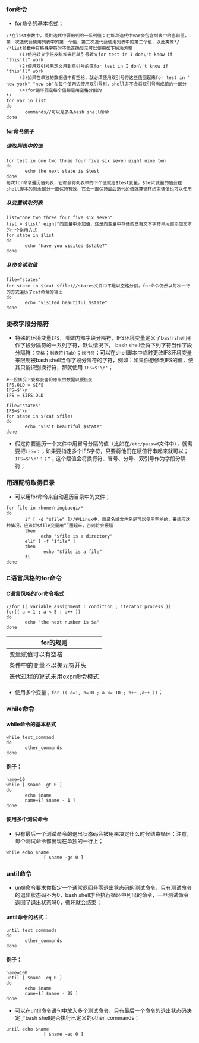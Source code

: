 ### for命令
+ for命令的基本格式；
```
/*在list参数中，提供迭代中要用到的一系列值；在每次迭代中var会包含列表中的当前值，第一次迭代会使用列表中的第一个值，第二次迭代会使用列表中的第二个值，以此类推*/
/*list参数中有特殊字符时不能正确显示可以使用如下解决方案
     (1)使用转义字符反斜杠来将单引号转义for test in I don\'t know if "this'll" work
     (2)使用双引号来定义用到单引号的值for test in I don\'t know if "this'll" work
     (3)如果在单独的数据值中有空格，就必须使用双引号将这些值圈起来for test in " new york" "new sb"在每个值两边使用双引号时，shell并不会将双引号当成值的一部分
     (4)for循环假定每个值都是用空格分割的
*/
for var in list
do
       commands//可以是多条bash shell命令
done
```
#### for命令例子
##### 读取列表中的值
```
for test in one two three four five six seven eight nine ten
do
       echo the next state is $test
done
每次for命令遍历值列表，它都会将列表中的下个值赋给$test变量，$test变量的值会在shell脚本的剩余部分一直保持有效，它会一直保持最后迭代的值就算循环结束该值也可以使用
```
##### 从变量读取列表
```
list="one two three four five six seven"
list = $list" eight"向变量中添加值，这是向变量中存储的已有文本字符串尾部添加文本的一个常用方式
for state in $list
do
       echo "have you visited $state?"
done
```
##### 从命令读取值
```
file="states"
for state in $(cat $file)//states文件中不是以空格分割，for命令仍然以每次一行的方式遍历了cat命令的输出
do
       echo "visited beautiful $state"
done
```
### 更改字段分隔符
+ 特殊的环境变量`IFS`，叫做内部字段分隔符，IFS环境变量定义了bash shell用作字段分隔符的一系列字符，默认情况下， bash shell会将下列字符当作字段分隔符：`空格`；`制表符(Tab)`；`换行符`；可以在shell脚本中临时更改IFS环境变量来限制被bash shell当作字段分隔符的字符，例如：如果你想修改IFS的值，使其只能识别换行符，那就使用 `IFS=$'\n'`；
```
#一般情况下爱都会备份原来的数据以便恢复
IFS.OLD = $IFS
IFS=$'\n'
IFS = $IFS.OLD

file="states"
IFS=$'\n'
for state in $(cat $file)
do
       echo "visit beautiful $state"
done
```
+ 假定你要遍历一个文件中用冒号分隔的值（比如在`/etc/passwd`文件中），就需要把`IFS=：`；如果要指定多个IFS字符，只要将他们在赋值行串起来就可以；`IFS=$'\n'：；“`；这个赋值会将换行符、冒号、分号、双引号作为字段分隔符；
### 用通配符取得目录
+ 可以用for命令来自动遍历目录中的文件；
```
for file in /home/ningbaoqi/*
do
       if [ -d "$file" ]//在Linux中，目录名或文件名是可以使用空格的，要适应这种情况，应该将$file变量用“”圈起来，否则将会报错
       then
             echo "$file is a directory"
       elif [ -f "$file" ]
       then
              echo "$file is a file"
       fi
done
```

### C语言风格的for命令
#### C语言风格的for命令格式
```
//for (( variable assignment : condition ; iterator_process ))
for(( a = 1 ; a < 5 ; a++ ))
do
       echo "the next number is $a"
done
```

|for的规则|
|------|
|变量赋值可以有空格|
|条件中的变量不以美元符开头|
|迭代过程的算式未用expr命令模式|

+ 使用多个变量；`for (( a=1, b=10 ; a <= 10 ; b++ ,a++ ))`；

### while命令
#### while命令的基本格式
```
while test_command
do
       other_commands
done
```
#### 例子：
```
name=10
while [ $name -gt 0 ]
do
       echo $name
       name=$[ $name - 1 ]
done
```
#### 使用多个测试命令
+ 只有最后一个测试命令的退出状态码会被用来决定什么时候结束循环；注意，每个测试命令都出现在单独的一行上；
```
while echo $name
              [ $name -ge 0 ]
```

### until命令
+ until命令要求你指定一个通常返回非零退出状态码的测试命令，只有测试命令的退出状态码不为0，bash shell才会执行循环中列出的命令，一旦测试命令返回了退出状态吗0，循环就会结束；
#### until命令的格式：
```
until test_commands
do
       other_commands
done
```
#### 例子：
```
name=100
until [ $name -eq 0 ]
do
       echo $name
       name=$[ $name - 25 ]
done
```
+ 可以在until命令语句中放入多个测试命令，只有最后一个命令的退出状态码决定了bash shell是否执行已定义的other_commands；
```
until echo $name
              [ $name -eq 0 ]
```

